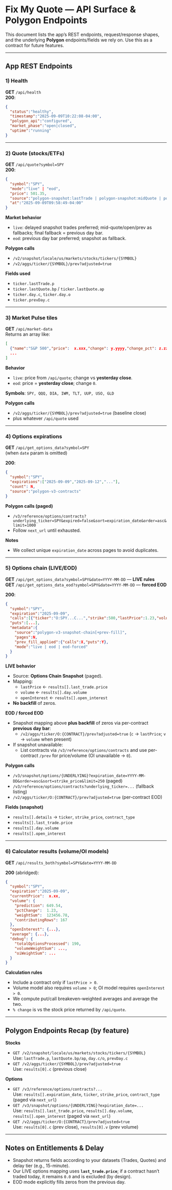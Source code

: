 # Fix My Quote — API Surface & Polygon Endpoints

This document lists the app’s REST endpoints, request/response shapes, and the underlying **Polygon** endpoints/fields we rely on. Use this as a contract for future features.

---

## App REST Endpoints

### 1) Health
**GET** `/api/health`  
**200**:
```json
{
  "status":"healthy",
  "timestamp":"2025-09-09T10:22:08-04:00",
  "polygon_api":"configured",
  "market_phase":"open|closed",
  "uptime":"running"
}
```

---

### 2) Quote (stocks/ETFs)
**GET** `/api/quote?symbol=SPY`  
**200**:
```json
{
  "symbol":"SPY",
  "mode":"live" | "eod",
  "price": 501.35,
  "source":"polygon-snapshot:lastTrade | polygon-snapshot:midQuote | polygon-snapshot:day.c | polygon-prev",
  "at":"2025-09-09T09:58:49-04:00"
}
```

**Market behavior**
- `live`: delayed snapshot trades preferred; mid-quote/open/prev as fallbacks; final fallback = previous day bar.
- `eod`: previous day bar preferred; snapshot as fallback.

**Polygon calls**
- `/v2/snapshot/locale/us/markets/stocks/tickers/{SYMBOL}`
- `/v2/aggs/ticker/{SYMBOL}/prev?adjusted=true`

**Fields used**
- `ticker.lastTrade.p`
- `ticker.lastQuote.bp` / `ticker.lastQuote.ap`
- `ticker.day.c`, `ticker.day.o`
- `ticker.prevDay.c`

---

### 3) Market Pulse tiles
**GET** `/api/market-data`  
Returns an array like:
```json
[
  {"name":"S&P 500","price":  x.xxx,"change": y.yyyy,"change_pct": z.zz},
  ...
]
```

**Behavior**
- `live`: price from `/api/quote`; change vs **yesterday close**.
- `eod`: price = **yesterday close**; change `0`.

**Symbols**: `SPY, QQQ, DIA, IWM, TLT, UUP, USO, GLD`

**Polygon calls**
- `/v2/aggs/ticker/{SYMBOL}/prev?adjusted=true` (baseline close)
- plus whatever `/api/quote` used

---

### 4) Options expirations
**GET** `/api/get_options_data?symbol=SPY`  
(when `date` param is omitted)

**200**:
```json
{
  "symbol":"SPY",
  "expirations":["2025-09-09","2025-09-12","..."],
  "count": N,
  "source":"polygon-v3-contracts"
}
```

**Polygon calls (paged)**
- `/v3/reference/options/contracts?underlying_ticker=SPY&expired=false&sort=expiration_date&order=asc&limit=1000`
- Follow `next_url` until exhausted.

**Notes**
- We collect unique `expiration_date` across pages to avoid duplicates.

---

### 5) Options chain (LIVE/EOD)
**GET** `/api/get_options_data?symbol=SPY&date=YYYY-MM-DD` — **LIVE rules**  
**GET** `/api/get_options_data_eod?symbol=SPY&date=YYYY-MM-DD` — **forced EOD**

**200**:
```json
{
  "symbol":"SPY",
  "expiration":"2025-09-09",
  "calls":[{"ticker":"O:SPY...C...","strike":500,"lastPrice":1.23,"volume":1234,"openInterest":4567}],
  "puts":[...],
  "metadata":{
    "source":"polygon-v3-snapshot-chain[+prev-fill]",
    "pages":N,
    "prev_fill_applied":{"calls":X,"puts":Y},
    "mode":"live | eod | eod-forced"
  }
}
```

**LIVE behavior**
- Source: **Options Chain Snapshot** (paged).
- Mapping:
  - `lastPrice`  ← `results[].last_trade.price`
  - `volume`     ← `results[].day.volume`
  - `openInterest` ← `results[].open_interest`
- **No backfill** of zeros.

**EOD / forced EOD**
- Snapshot mapping above **plus backfill** of zeros via per-contract **previous day bar**:
  - `/v2/aggs/ticker/O:{CONTRACT}/prev?adjusted=true` (`c` → `lastPrice`; `v` → `volume` when present)
- If snapshot unavailable:
  - List contracts via `/v3/reference/options/contracts` and use per-contract `/prev` for price/volume (OI unavailable → `0`).

**Polygon calls**
- `/v3/snapshot/options/{UNDERLYING}?expiration_date=YYYY-MM-DD&order=asc&sort=strike_price&limit=250` (paged)
- `/v3/reference/options/contracts?underlying_ticker=...` (fallback listing)
- `/v2/aggs/ticker/O:{CONTRACT}/prev?adjusted=true` (per-contract EOD)

**Fields (snapshot)**
- `results[].details` → `ticker`, `strike_price`, `contract_type`
- `results[].last_trade.price`
- `results[].day.volume`
- `results[].open_interest`

---

### 6) Calculator results (volume/OI models)
**GET** `/api/results_both?symbol=SPY&date=YYYY-MM-DD`

**200** (abridged):
```json
{
  "symbol":"SPY",
  "expiration":"2025-09-09",
  "currentPrice":  x.xx,
  "volume": {
    "prediction": 649.54,
    "pctChange":  1.23,
    "weightSum":  123456.78,
    "contributingRows": 167
  },
  "openInterest": {...},
  "average": {...},
  "debug": {
    "totalOptionsProcessed": 190,
    "volumeWeightSum": ...,
    "oiWeightSum": ...
  }
}
```

**Calculation rules**
- Include a contract only if `lastPrice > 0`.
- Volume model also requires `volume > 0`; OI model requires `openInterest > 0`.
- We compute put/call breakeven-weighted averages and average the two.
- `% change` is vs the stock price returned by `/api/quote`.

---

## Polygon Endpoints Recap (by feature)

**Stocks**
- `GET /v2/snapshot/locale/us/markets/stocks/tickers/{SYMBOL}`  
  Use: `lastTrade.p`, `lastQuote.bp/ap`, `day.c/o`, `prevDay.c`
- `GET /v2/aggs/ticker/{SYMBOL}/prev?adjusted=true`  
  Use: `results[0].c` (previous close)

**Options**
- `GET /v3/reference/options/contracts?...`  
  Use: `results[].expiration_date`, `ticker`, `strike_price`, `contract_type` (paged via `next_url`)
- `GET /v3/snapshot/options/{UNDERLYING}?expiration_date=...`  
  Use: `results[].last_trade.price`, `results[].day.volume`, `results[].open_interest` (paged via `next_url`)
- `GET /v2/aggs/ticker/O:{CONTRACT}/prev?adjusted=true`  
  Use: `results[0].c` (prev close), `results[0].v` (prev volume)

---

## Notes on Entitlements & Delay

- Snapshot returns fields according to your datasets (Trades, Quotes) and delay tier (e.g., 15-minute).  
- Our LIVE options mapping uses **`last_trade.price`**; if a contract hasn’t traded today, it remains `0.0` and is excluded (by design).  
- EOD mode explicitly fills zeros from the previous day.
